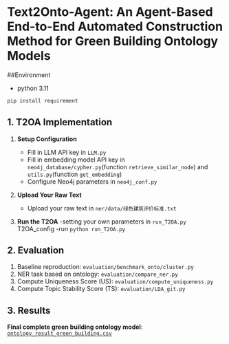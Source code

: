 # Text2Onto-Agent: An Agent-Based End-to-End Automated Construction Method for Green Building Ontology Models
##Environment
   - python 3.11
```bash
pip install requirement
```
## 1. T2OA Implementation
1. **Setup Configuration**  
   - Fill in LLM API key in `LLM.py`  
   - Fill in embedding model API key in `neo4j_database/cypher.py`(function `retrieve_similar_node`)  and `utils.py`(function `get_embedding`)
   - Configure Neo4j parameters in `neo4j_conf.py`

2. **Upload Your Raw Text**  
   - Upload your raw text in `ner/data/绿色建筑评价标准.txt`

3. **Run the T2OA**
    -setting your own parameters in `run_T2OA.py` T2OA_config
    -run `python run_T2OA.py`

## 2. Evaluation
1. Baseline reproduction: `evaluation/benchmark_onto/cluster.py`  
2. NER task based on ontology: `evaluation/compare_ner.py`  
3. Compute Uniqueness Score (US): `evaluation/compute_uniqueness.py`  
4. Compute Topic Stability Score (TS): `evaluation/LDA_git.py`

## 3. Results
**Final complete green building ontology model**: [`ontology_result_green_building.csv`](ontology_result_green_building.csv)
